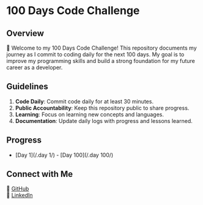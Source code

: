 # 100 Days Code Challenge

## Overview
🚀 Welcome to my 100 Days Code Challenge! This repository documents my journey as I commit to coding daily for the next 100 days. My goal is to improve my programming skills and build a strong foundation for my future career as a developer.

## Guidelines
1. **Code Daily**: Commit code daily for at least 30 minutes.
2. **Public Accountability**: Keep this repository public to share progress.
3. **Learning**: Focus on learning new concepts and languages.
4. **Documentation**: Update daily logs with progress and lessons learned.

## Progress
- [Day 1](/.day 1/) - [Day 100](/.day 100/)

## Connect with Me
🌟 [GitHub](https://github.com/Hasanraza09)  
🔗 [LinkedIn](https://www.linkedin.com/in/hasan-raza-541b09228/) 
